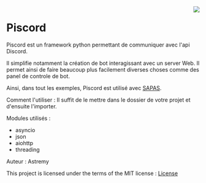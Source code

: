 <img src="https://discordapp.com/assets/e05ead6e6ebc08df9291738d0aa6986d.png" align="right" />

# Piscord

Piscord est un framework python permettant de communiquer avec l'api Discord.

Il simplifie notamment la création de bot interagissant avec un server Web.
Il permet ainsi de faire beaucoup plus facilement diverses choses comme des panel de controle de bot.

Ainsi, dans tout les exemples, Piscord est utilisé avec [SAPAS](https://github.com/Astremy/SAPAS).

Comment l'utiliser :
Il suffit de le mettre dans le dossier de votre projet et d'ensuite l'importer.

Modules utilisés :
- asyncio
- json
- aiohttp
- threading

Auteur : Astremy

This project is licensed under the terms of the MIT license : [License](https://github.com/Astremy/Piscord/blob/master/LICENSE.md)
